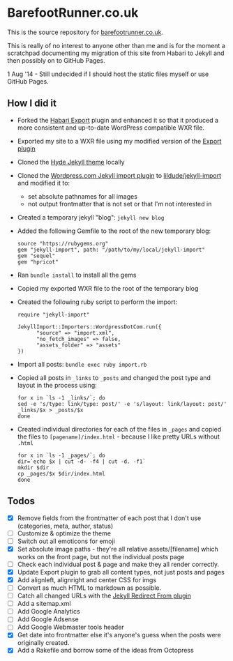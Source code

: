 # BarefootRunner.co.uk

This is the source repository for [barefootrunner.co.uk](http://barefootrunner.co.uk).

This is really of no interest to anyone other than me and is for the moment a scratchpad documenting my migration of this site from Habari to Jekyll and then possibly on to GitHub Pages.

1 Aug '14 - Still undecided if I should host the static files myself or use GitHub Pages.

## How I did it
- Forked the [Habari Export](https://github.com/habari-extras/export) plugin and enhanced it so that it produced a more consistent and up-to-date WordPress compatible WXR file.
- Exported my site to a WXR file using my modified version of the [Export plugin](https://github.com/lildude/export)
- Cloned the [Hyde Jekyll theme](https://github.com/poole/hyde) locally
- Cloned the [Wordpress.com Jekyll import plugin](http://import.jekyllrb.com/docs/wordpressdotcom/) to [lildude/jekyll-import](https://github.com/lildude/jekyll-import) and modified it to:
  - set absolute pathnames for all images
  - not output frontmatter that is not set or that I'm not interested in
- Created a temporary jekyll "blog": `jekyll new blog`
- Added the following Gemfile to the root of the new temporary blog:

  ```
  source "https://rubygems.org"
  gem "jekyll-import", path: "/path/to/my/local/jekyll-import"
  gem "sequel"
  gem "hpricot"
  ```

- Ran `bundle install` to install all the gems
- Copied my exported WXR file to the root of the temporary blog
- Created the following ruby script to perform the import:

  ```
  require "jekyll-import"

  JekyllImport::Importers::WordpressDotCom.run({
        "source" => "import.xml",
        "no_fetch_images" => false,
        "assets_folder" => "assets"
  })
  ```

- Import all posts: `bundle exec ruby import.rb`
- Copied all posts in `_links` to `_posts` and changed the post type and layout in the process using:

  ```
  for x in `ls -1 _links/`; do
  sed -e 's/type: link/type: post/' -e 's/layout: link/layout: post/' _links/$x > _posts/$x
  done
  ```

- Created individual directories for each of the files in `_pages` and copied the files to `[pagename]/index.html` - because I like pretty URLs without `.html`

  ```
  for x in `ls -1 _pages/`; do
  dir=`echo $x | cut -d- -f4 | cut -d. -f1`
  mkdir $dir
  cp _pages/$x $dir/index.html
  done
  ```


## Todos

- [x] Remove fields from the frontmatter of each post that I don't use (categories, meta, author, status)
- [ ] Customize & optimize the theme
- [ ] Switch out all emoticons for emoji
- [x] Set absolute image paths - they're all relative assets/[filename] which works on the front page, but not the individual posts page
- [ ] Check each individual post & page and make they all render correctly.
- [x] Update Export plugin to grab all content types, not just posts and pages
- [x] Add alignleft, alignright and center CSS for imgs
- [ ] Convert as much HTML to markdown as possible.
- [ ] Catch all changed URLs with the [Jekyll Redirect From plugin](https://github.com/jekyll/jekyll-redirect-from/)
- [ ] Add a sitemap.xml
- [ ] Add Google Analytics
- [ ] Add Google Adsense
- [ ] Add Google Webmaster tools header
- [x] Get date into frontmatter else it's anyone's guess when the posts were originally created.
- [x] Add a Rakefile and borrow some of the ideas from Octopress
